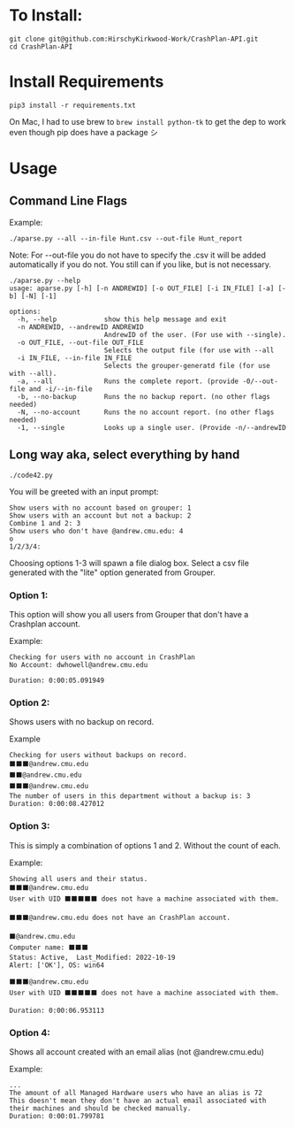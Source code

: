 # To Install:
```
git clone git@github.com:HirschyKirkwood-Work/CrashPlan-API.git
cd CrashPlan-API
```
# Install Requirements
`pip3 install -r requirements.txt`

On Mac, I had to use brew to `brew install python-tk` to get the dep to work even though pip does have a package シ 

# Usage

## Command Line Flags

Example:

```
./aparse.py --all --in-file Hunt.csv --out-file Hunt_report 
```

Note: For --out-file you do not have to specify the .csv it will be added automatically if you do not. You still can if you like, but is not necessary.

```
./aparse.py --help               
usage: aparse.py [-h] [-n ANDREWID] [-o OUT_FILE] [-i IN_FILE] [-a] [-b] [-N] [-1]

options:
  -h, --help            show this help message and exit
  -n ANDREWID, --andrewID ANDREWID
                        AndrewID of the user. (For use with --single).
  -o OUT_FILE, --out-file OUT_FILE
                        Selects the output file (for use with --all
  -i IN_FILE, --in-file IN_FILE
                        Selects the grouper-generatd file (for use with --all).
  -a, --all             Runs the complete report. (provide -0/--out-file and -i/--in-file
  -b, --no-backup       Runs the no backup report. (no other flags needed)
  -N, --no-account      Runs the no account report. (no other flags needed)
  -1, --single          Looks up a single user. (Provide -n/--andrewID

```

## Long way aka, select everything by hand

`./code42.py`

You will be greeted with an input prompt:

```
Show users with no account based on grouper: 1
Show users with an account but not a backup: 2
Combine 1 and 2: 3
Show users who don't have @andrew.cmu.edu: 4
o
1/2/3/4: 
```
Choosing options 1-3 will spawn a file dialog box. Select a csv file generated with the "lite" option generated from Grouper.

### Option 1:
This option will show you all users from Grouper that don't have a Crashplan account.

Example:
```
Checking for users with no account in CrashPlan
No Account: dwhowell@andrew.cmu.edu

Duration: 0:00:05.091949
```
### Option 2:
Shows users with no backup on record.

Example
```
Checking for users without backups on record.
⬛⬛⬛@andrew.cmu.edu
⬛⬛@andrew.cmu.edu
⬛⬛⬛@andrew.cmu.edu
The number of users in this department without a backup is: 3
Duration: 0:00:08.427012
```
### Option 3:
This is simply a combination of options 1 and 2. Without the count of each.

Example:
```
Showing all users and their status.
⬛⬛⬛@andrew.cmu.edu
User with UID ⬛⬛⬛⬛⬛ does not have a machine associated with them.

⬛⬛⬛@andrew.cmu.edu does not have an CrashPlan account.

⬛@andrew.cmu.edu
Computer name: ⬛⬛⬛
Status: Active,  Last_Modified: 2022-10-19
Alert: ['OK'], OS: win64

⬛⬛⬛@andrew.cmu.edu
User with UID ⬛⬛⬛⬛⬛ does not have a machine associated with them.

Duration: 0:00:06.953113
```
### Option 4:
Shows all account created with an email alias (not @andrew.cmu.edu)

Example:
```
...
The amount of all Managed Hardware users who have an alias is 72
This doesn't mean they don't have an actual email associated with their machines and should be checked manually.
Duration: 0:00:01.799781
```
